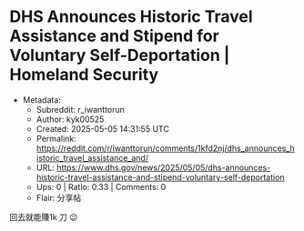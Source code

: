 # DHS Announces Historic Travel Assistance and Stipend for Voluntary Self-Deportation | Homeland Security

- Metadata:
  - Subreddit: r_iwanttorun
  - Author: kyk00525
  - Created: 2025-05-05 14:31:55 UTC
  - Permalink: https://reddit.com/r/iwanttorun/comments/1kfd2nj/dhs_announces_historic_travel_assistance_and/
  - URL: https://www.dhs.gov/news/2025/05/05/dhs-announces-historic-travel-assistance-and-stipend-voluntary-self-deportation
  - Ups: 0 | Ratio: 0.33 | Comments: 0
  - Flair: 分享帖


回去就能賺1k 刀 😉

